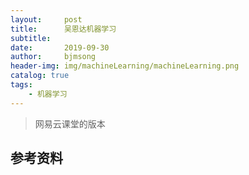 ```yaml
---
layout:     post
title:      吴恩达机器学习
subtitle:   
date:       2019-09-30
author:     bjmsong
header-img: img/machineLearning/machineLearning.png
catalog: true
tags:
    - 机器学习
---
```

>网易云课堂的版本 



## 参考资料





